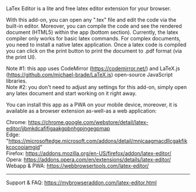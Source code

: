 LaTex Editor is a lite and free latex editor extension for your browser.

With this add-on, you can open any ".tex" file and edit the code via the built-in editor. Moreover, you can compile the code and see the rendered document (HTML5) within the app (bottom section). Currently, the latex compiler only works for basic latex commands. For complex documents, you need to install a native latex application. Once a latex code is compiled you can click on the print button to print the document to .pdf format (via the print UI).

Note #1: this app uses CodeMirror (https://codemirror.net/) and LaTeX.js (https://github.com/michael-brade/LaTeX.js) open-source JavaScript libraries.  
Note #2: you don't need to adjust any settings for this add-on, simply open any latex document and start working on it right away.

You can install this app as a PWA on your mobile device, moreover, it is available as a browser extension as-well-as a web application:

Chrome: https://chrome.google.com/webstore/detail/latex-editor/jjbmkdcafifjgaakgpbnhgpjngegpmap  
Edge: "https://microsoftedge.microsoft.com/addons/detail/mnjcaagmacdllcgakfikkcocooiamgid"  
Firefox: https://addons.mozilla.org/en-US/firefox/addon/latex-editor/  
Opera: https://addons.opera.com/en/extensions/details/latex-editor/  
Webapp & PWA: https://webbrowsertools.com/latex-editor/  

--------------------------------------------------------------

Support & FAQ: https://mybrowseraddon.com/latex-editor.html  
